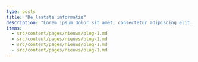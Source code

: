 ```yaml
---
type: posts
title: "De laatste informatie"
description: "Lorem ipsum dolor sit amet, consectetur adipiscing elit. Sed do eiusmod tempor incididunt ut labore et dolore magna aliqua."
items:
  - src/content/pages/nieuws/blog-1.md
  - src/content/pages/nieuws/blog-1.md
  - src/content/pages/nieuws/blog-1.md
  - src/content/pages/nieuws/blog-1.md
---
```


